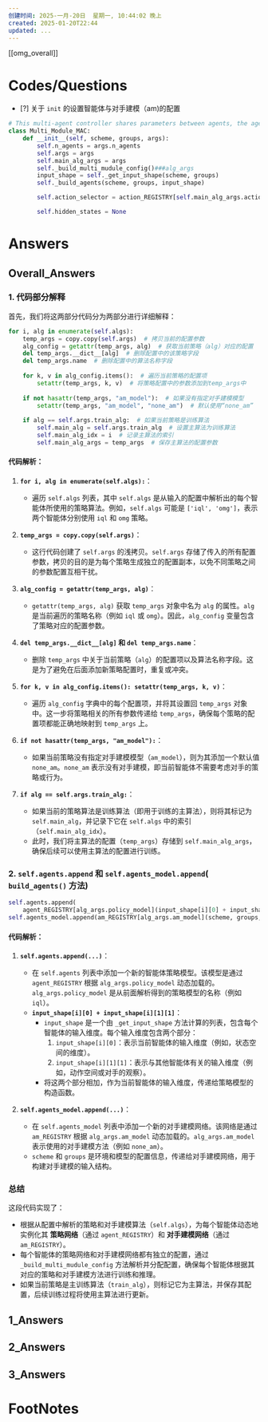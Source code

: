 ```yaml
---
创建时间: 2025-一月-20日  星期一, 10:44:02 晚上
created: 2025-01-20T22:44
updated: ...
---
```

[[omg_overall]]



# Codes/Questions

- [?] 关于 `init` 的设置智能体与对手建模（am)的配置


```python
# This multi-agent controller shares parameters between agents, the agent use different algo
class Multi_Module_MAC:
    def __init__(self, scheme, groups, args):
        self.n_agents = args.n_agents
        self.args = args
        self.main_alg_args = args
        self._build_multi_mudule_config()###alg_args
        input_shape = self._get_input_shape(scheme, groups)
        self._build_agents(scheme, groups, input_shape)

        self.action_selector = action_REGISTRY[self.main_alg_args.action_selector](self.main_alg_args)

        self.hidden_states = None

```


# Answers

## Overall_Answers
### 1. **代码部分解释**
首先，我们将这两部分代码分为两部分进行详细解释：

```python
for i, alg in enumerate(self.algs):
    temp_args = copy.copy(self.args)  # 拷贝当前的配置参数
    alg_config = getattr(temp_args, alg)  # 获取当前策略（alg）对应的配置
    del temp_args.__dict__[alg]  # 删除配置中的该策略字段
    del temp_args.name  # 删除配置中的算法名称字段
    
    for k, v in alg_config.items():  # 遍历当前策略的配置项
        setattr(temp_args, k, v)  # 将策略配置中的参数添加到temp_args中
    
    if not hasattr(temp_args, "am_model"):  # 如果没有指定对手建模模型
        setattr(temp_args, "am_model", "none_am")  # 默认使用“none_am”
    
    if alg == self.args.train_alg:  # 如果当前策略是训练算法
        self.main_alg = self.args.train_alg  # 设置主算法为训练算法
        self.main_alg_idx = i  # 记录主算法的索引
        self.main_alg_args = temp_args  # 保存主算法的配置参数
```

#### **代码解析：**
1. **`for i, alg in enumerate(self.algs):`**：
   - 遍历 `self.algs` 列表，其中 `self.algs` 是从输入的配置中解析出的每个智能体所使用的策略算法。例如，`self.algs` 可能是 `['iql', 'omg']`，表示两个智能体分别使用 `iql` 和 `omg` 策略。

2. **`temp_args = copy.copy(self.args)`**：
   - 这行代码创建了 `self.args` 的浅拷贝。`self.args` 存储了传入的所有配置参数，拷贝的目的是为每个策略生成独立的配置副本，以免不同策略之间的参数配置互相干扰。

3. **`alg_config = getattr(temp_args, alg)`**：
   - `getattr(temp_args, alg)` 获取 `temp_args` 对象中名为 `alg` 的属性。`alg` 是当前遍历的策略名称（例如 `iql` 或 `omg`）。因此，`alg_config` 变量包含了策略对应的配置参数。
   
4. **`del temp_args.__dict__[alg]` 和 `del temp_args.name`**：
   - 删除 `temp_args` 中关于当前策略（`alg`）的配置项以及算法名称字段。这是为了避免在后面添加新策略配置时，重复或冲突。

5. **`for k, v in alg_config.items(): setattr(temp_args, k, v)`**：
   - 遍历 `alg_config` 字典中的每个配置项，并将其设置回 `temp_args` 对象中。这一步将策略相关的所有参数传递给 `temp_args`，确保每个策略的配置项都能正确地映射到 `temp_args` 上。

6. **`if not hasattr(temp_args, "am_model"):`**：
   - 如果当前策略没有指定对手建模模型（`am_model`），则为其添加一个默认值 `none_am`。`none_am` 表示没有对手建模，即当前智能体不需要考虑对手的策略或行为。

7. **`if alg == self.args.train_alg:`**：
   - 如果当前的策略算法是训练算法（即用于训练的主算法），则将其标记为 `self.main_alg`，并记录下它在 `self.algs` 中的索引（`self.main_alg_idx`）。
   - 此时，我们将主算法的配置（`temp_args`）存储到 `self.main_alg_args`，确保后续可以使用主算法的配置进行训练。

### 2. **`self.agents.append` 和 `self.agents_model.append`**( `build_agents()` 方法)
```python
self.agents.append(
    agent_REGISTRY[alg_args.policy_model](input_shape[i][0] + input_shape[i][1][1], self.algs_args[i]))
self.agents_model.append(am_REGISTRY[alg_args.am_model](scheme, groups, self.algs_args[i]))
```

#### **代码解析：**
1. **`self.agents.append(...)`**：
   - 在 `self.agents` 列表中添加一个新的智能体策略模型。该模型是通过 `agent_REGISTRY` 根据 `alg_args.policy_model` 动态加载的。`alg_args.policy_model` 是从前面解析得到的策略模型的名称（例如 `iql`）。
   - **`input_shape[i][0] + input_shape[i][1][1]`**：
     - `input_shape` 是一个由 `_get_input_shape` 方法计算的列表，包含每个智能体的输入维度。每个输入维度包含两个部分：
       1. `input_shape[i][0]`：表示当前智能体的输入维度（例如，状态空间的维度）。
       2. `input_shape[i][1][1]`：表示与其他智能体有关的输入维度（例如，动作空间或对手的观察）。
     - 将这两个部分相加，作为当前智能体的输入维度，传递给策略模型的构造函数。

2. **`self.agents_model.append(...)`**：
   - 在 `self.agents_model` 列表中添加一个新的对手建模网络。该网络是通过 `am_REGISTRY` 根据 `alg_args.am_model` 动态加载的。`alg_args.am_model` 表示使用的对手建模方法（例如 `none_am`）。
   - `scheme` 和 `groups` 是环境和模型的配置信息，传递给对手建模网络，用于构建对手建模的输入结构。

### **总结**
这段代码实现了：
- 根据从配置中解析的策略和对手建模算法（`self.algs`），为每个智能体动态地实例化其 **策略网络**（通过 `agent_REGISTRY`）和 **对手建模网络**（通过 `am_REGISTRY`）。
- 每个智能体的策略网络和对手建模网络都有独立的配置，通过 `_build_multi_mudule_config` 方法解析并分配配置，确保每个智能体根据其对应的策略和对手建模方法进行训练和推理。
- 如果当前策略是主训练算法（`train_alg`），则标记它为主算法，并保存其配置，后续训练过程将使用主算法进行更新。

## 1_Answers


## 2_Answers


## 3_Answers




# FootNotes
